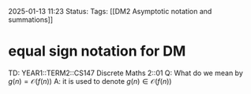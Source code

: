 2025-01-13 11:23
Status: 
Tags: [[DM2 Asymptotic notation and summations]]
# equal sign notation for DM

TD: YEAR1::TERM2::CS147 Discrete Maths 2::01 
Q: What do we mean by $g(n) = \mathcal O(f(n))$
A: it is used to denote $g(n) \in \mathcal O(f(n))$ 
<!--ID: 1736770745523-->
